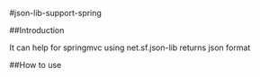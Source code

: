 #json-lib-support-spring

##Introduction

<p>It can help for springmvc using net.sf.json-lib returns json format</p>
##How to use
    <mvc:annotation-driven>
        <mvc:message-converters>
            <bean id="netJsonHttpMessageConverter" class="net.sf.json.ext.support.spring.NetJsonHttpMessageConverter">
                <property name="charset" value="GBK">
            </bean>
        </mvc:message-converters>
    </mvc:annotation-driven>

